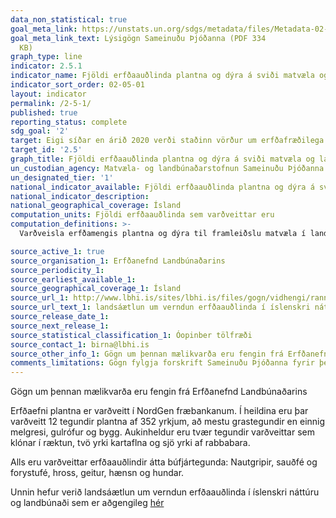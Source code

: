 ```yaml
---
data_non_statistical: true
goal_meta_link: https://unstats.un.org/sdgs/metadata/files/Metadata-02-05-01.pdf
goal_meta_link_text: Lýsigögn Sameinuðu Þjóðanna (PDF 334
  KB)
graph_type: line
indicator: 2.5.1
indicator_name: Fjöldi erfðaauðlinda plantna og dýra á sviði matvæla og landbúnaðar sem komið hefur verið tryggilega fyrir í varðveisluaðstöðu til meðallangs og langs tíma.
indicator_sort_order: 02-05-01
layout: indicator
permalink: /2-5-1/
published: true
reporting_status: complete
sdg_goal: '2'
target: Eigi síðar en árið 2020 verði staðinn vörður um erfðafræðilega fjölbreytni fræja, ræktaðra plantna, húsdýra og skyldra villtra tegunda, meðal annars með vel reknum fræ- og 124 plöntustöðvum á alþjóðlegum vettvangi, á landsvísu eða svæðisbundið, auk þess sem tryggt verði aðgengi að jafnri og sanngjarnri skiptingu á þeim ávinningi sem hlýst af nýtingu erfðafræðilegra auðlinda og þekkingu sem hefur hlotist þar af, í samræmi við alþjóðlegar samþykktir.
target_id: '2.5'
graph_title: Fjöldi erfðaauðlinda plantna og dýra á sviði matvæla og landbúnaðar sem komið hefur verið tryggilega fyrir í varðveisluaðstöðu til meðallangs og langs tíma.
un_custodian_agency: Matvæla- og landbúnaðarstofnun Sameinuðu Þjóðanna (FAO)
un_designated_tier: '1'
national_indicator_available: Fjöldi erfðaauðlinda plantna og dýra á sviði matvæla og landbúnaðar sem komið hefur verið tryggilega fyrir í varðveisluaðstöðu til meðallangs og langs tíma.
national_indicator_description:
national_geographical_coverage: Ísland
computation_units: Fjöldi erfðaauðlinda sem varðveittar eru
computation_definitions: >-
  Varðveisla erfðamengis plantna og dýra til framleiðslu matvæla í landbúnaði í genabönkum til meðallangs eða langs tíma er áreiðanlegasta leiðin til að varðveita erfðaauðlindir. Erfðaauðlindir sem varðveittar eru í slíkum aðstöðum er auðvelt að koma í notkun í landbúnaði. Fjöldi erfðaauðlinda sem varðveittar eru gefur vísbendingar um það hversu vel er staðið að því að að viðhalda eða auka erfðafræðilegan fjölbreytileika fyrir framtíðarnotkun og þannig verjast gegn varanlegum tapi á erfðafræðilegum fjölbreytileika. Þættir þessa mælikvarða, erfðmengni plantna og dýra eru taldir sér. Erfðauðlindir plantna sem eru varðveittar eru taldar sem fjöldi innlagna í genabanka til meðallangs eða langs tíma. <a  href="http://www.fao.org/documents/card/en/c/7b79ee93-0f3c-5f58-9adc-5d4ef063f9c7/"> Staðlar fyrir genabanka fyrir erfðaauðlindir plantna fyrir matvæli og landbúnað</a> leggja grunninn fyrir bestu núverandi aðferðir við varðveislu erfðaefnis plantna og styðja við alþjóðlega stefnumótun vegna varðveislu og notkun erfðauðlinda plantna. Þessir staðlar voru samþykktir af nefnd matvæla- og landbúnaðarstofnunar Sameinuðu Þjóðanna um erfðaauðlindir fyrir matvæli og landbúnað á <a href="http://www.fao.org/docrep/meeting/028/mg538e.pdf"> fjórtánda reglubundna fundi nefndarinnar</a>.

source_active_1: true
source_organisation_1: Erfðanefnd Landbúnaðarins
source_periodicity_1:
source_earliest_available_1:
source_geographical_coverage_1: Ísland
source_url_1: http://www.lbhi.is/sites/lbhi.is/files/gogn/vidhengi/rannsoknur/landsaaetlun_2019-2023_lres.pdf
source_url_text_1: landsáætlun um verndun erfðaauðlinda í íslenskri náttúru og landbúnaði
source_release_date_1:
source_next_release_1:
source_statistical_classification_1: Óopinber tölfræði
source_contact_1: birna@lbhi.is
source_other_info_1: Gögn um þennan mælikvarða eru fengin frá Erfðanefnd Landbúnaðarins sem ber ábyrgð á varðveislu erfðauðlinda sme eru mikilvæg íslenskri náttúru og landbúnaði. Það er mat nefndarinnar að allar lykil erfðaauðlindir sé nú varðveittar með ásættanlegum aðferðum í til meðallangs eða langs tíma.
comments_limitations: Gögn fylgja forskrift Sameinuðu Þjóðanna fyrir þennan mælikvarða. Þessi mælikvarði var fundinn í samstarfi við sérfræðinga á þessu sviði.
---
```


Gögn um þennan mælikvarða eru fengin frá Erfðanefnd Landbúnaðarins

Erfðaefni plantna er varðveitt í NordGen fræbankanum. Í heildina eru þar varðveitt 12 tegundir plantna af 352 yrkjum, að mestu grastegundir en einnig melgresi, gulrófur og bygg. Aukinheldur eru tvær tegundir varðveittar sem klónar í ræktun, tvö yrki kartaflna og sjö yrki af rabbabara.

Alls eru varðveittar erfðaauðlindir átta búfjártegunda: Nautgripir, sauðfé og forystufé, hross, geitur, hænsn og hundar.

Unnin hefur verið landsáætlun um verndun erfðaauðlinda í íslenskri náttúru og landbúnaði sem er aðgengileg [hér](http://www.lbhi.is/sites/lbhi.is/files/gogn/vidhengi/rannsoknur/landsaaetlun_2019-2023_lres.pdf)
